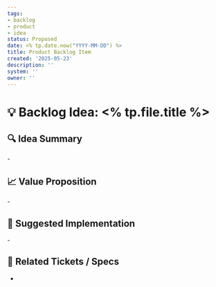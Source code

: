 ```yaml
---
tags:
- backlog
- product
- idea
status: Proposed
date: <% tp.date.now("YYYY-MM-DD") %>
title: Product Backlog Item
created: '2025-05-23'
description: ''
system: ''
owner: ''
---
```


# 💡 Backlog Idea: <% tp.file.title %>

## 🔍 Idea Summary
- 

## 📈 Value Proposition
- 

## 🧠 Suggested Implementation
- 

## 🔗 Related Tickets / Specs
 - 